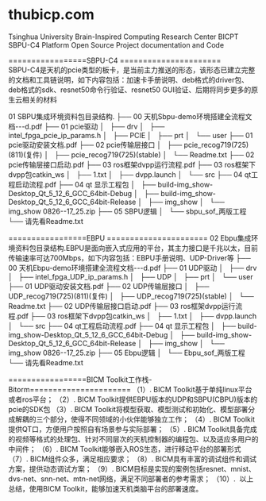 # thubicp.com
Tsinghua University Brain-Inspired Computing Research Center
BICPT SBPU-C4 Platform Open Source Project documentation and Code

=================SBPU-C4 ======================  
SBPU-C4是天机的pcie类型的板卡，是当前主力推送的形态，该形态已建立完整的文档和工具链说明，如下内容包括：加速卡手册说明、deb格式的driver包、deb格式的sdk、resnet50命令行验证、resnet50 GUI验证、后期将同步更多的原生云相关的材料  

01 SBPU集成环境资料包目录结构.
├── 00 天机Sbpu-demo环境搭建全流程文档---d.pdf
├── 01 pcie驱动
│   ├── drv
│   ├── intel_fpga_pcie_ip_params.h
│   ├── PCIE
│   ├── prt
│   └── user
├── 01 pcie驱动安装文档.pdf
├── 02 pcie传输层接口
│   ├── pcie_recog719(725)(811)(复件)
│   ├── pcie_recog719(725)(stable)
│   └── Readme.txt
├── 02 pcie传输层接口启动.pdf
├── 03 ros框架dvpp运行流程.pdf
├── 03 ros框架下dvpp包catkin_ws
│   ├── 1.txt
│   ├── dvpp.launch
│   └── src
├── 04 qt工程启动流程.pdf
├── 04 qt 显示工程包
│   ├── build-img_show-Desktop_Qt_5_12_6_GCC_64bit-Debug
│   ├── build-img_show-Desktop_Qt_5_12_6_GCC_64bit-Release
│   ├── img_show
│   └── img_show 0826--17_25.zip
├── 05 SBPU逻辑
│   └── sbpu_sof_两版工程
└── 请先看Readme.txt



=================EBPU ======================
02 Ebpu集成环境资料包目录结构.EBPU是面向嵌入式应用的平台，其主力接口是千兆以太，目前传输速率可达700Mbps，如下内容包括：EBPU手册说明、UDP-Driver等
├── 00 天机Ebpu-demo环境搭建全流程文档---d.pdf
├── 01 UDP驱动
│   ├── drv
│   ├── intel_fpga_UDP_ip_params.h
│   ├── UDP
│   ├── prt
│   └── user
├── 01 UDP驱动安装文档.pdf
├── 02 UDP传输层接口
│   ├── UDP_recog719(725)(811)(复件)
│   ├── UDP_recog719(725)(stable)
│   └── Readme.txt
├── 02 UDP传输层接口启动.pdf
├── 03 ros框架dvpp运行流程.pdf
├── 03 ros框架下dvpp包catkin_ws
│   ├── 1.txt
│   ├── dvpp.launch
│   └── src
├── 04 qt工程启动流程.pdf
├── 04 qt 显示工程包
│   ├── build-img_show-Desktop_Qt_5_12_6_GCC_64bit-Debug
│   ├── build-img_show-Desktop_Qt_5_12_6_GCC_64bit-Release
│   ├── img_show
│   └── img_show 0826--17_25.zip
├── 05 Ebpu逻辑
│   └── Ebpu_sof_两版工程
└── 请先看Readme.txt

=================BICM Toolkit工作栈-Bitorm======================
（1）. BICM Toolkit基于单纯linux平台或者ros平台；
（2）. BICM Toolkit提供EBPU版本的UDP和SBPU(CBPU)版本的pcie的SDK包
（3）. BICM Toolkit将模型获取、模型测试和初始化、模型部署分成解耦的三个部分，使得不同领域的小伙伴能够独立工作；
（4）. BICM Toolkit提供QT口，方便用户按照自有场景参与实际部署；
（5）. BICM Toolkit具备完成的视频等格式的处理包、针对不同层次的天机控制器的编程包、以及适应多用户的中间件；
（6）. BICM Toolkit能够嵌入ROS生态，进行移动平台的部署形式
（7）. BICM组件众多，满足相应要求；
（8）. BICM具有丰富的调试组件和调试方案，提供动态调试方案；
（9）. BICM目标是实现的案例包括resnet、mnist、dvs-net、snn-net、mtn-net网络，满足不同部署者的参考需求；
（10）.  以上总结，使用BICM Toolkit，能够加速天机类脑平台的部署速度。

